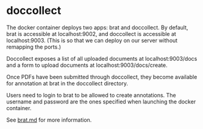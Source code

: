 # doccollect

The docker container deploys two apps: brat and doccollect.
By default, brat is accessible at localhost:9002, and doccollect is accessible at localhost:9003.
(This is so that we can deploy on our server without remapping the ports.)

Doccollect exposes a list of all uploaded documents at localhost:9003/docs
and a form to upload documents at localhost:9003/docs/create.

Once PDFs have been submitted through doccollect, they become
available for annotation at brat in the doccollect directory.

Users need to login to brat to be allowed to create annotations.
The username and password are the ones specified when launching the docker container.

See [brat.md](brat.md) for more information.
